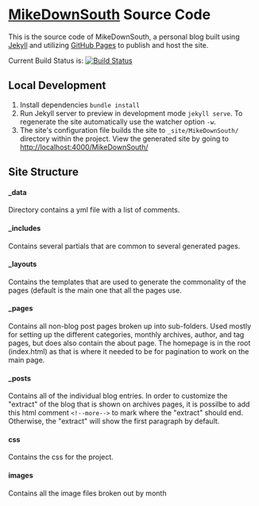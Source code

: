 # [MikeDownSouth](http://thewaysnrubthinks.github.io/MikeDownSouth/) Source Code

This is the source code of MikeDownSouth, a personal blog built using [Jekyll](http://jekyllrb.com) and utilizing [GitHub Pages](https://pages.github.com/) to publish and host the site.

Current Build Status is: [![Build Status](https://secure.travis-ci.org/TheWaySnrubThinks/MikeDownSouth.png?branch=gh-pages)](http://travis-ci.org/TheWaySnrubThinks/MikeDownSouth)

## Local Development

1. Install dependencies `bundle install`
2. Run Jekyll server to preview in development mode `jekyll serve`.  To regenerate the site automatically use the watcher option `-w`.
3. The site's configuration file builds the site to `_site/MikeDownSouth/` directory within the project.  View the generated site by going to [http://localhost:4000/MikeDownSouth/](http://localhost:4000/MikeDownSouth/)

## Site Structure

#### _data 
Directory contains a yml file with a list of comments.

#### _includes 
Contains several partials that are common to several generated pages.

#### _layouts 
Contains the templates that are used to generate the commonality of the pages (default is the main one that all the pages use.

#### _pages 
Contains all non-blog post pages  broken up into sub-folders. Used mostly for setting up the different categories, monthly archives, author, and tag pages, but does also contain the about page. The homepage is in the root (index.html) as that is where it needed to be for pagination to work on the main page.

#### _posts
Contains all of the individual blog entries.  In order to customize the "extract" of the blog that is shown on archives pages, it is possilbe to add this html comment `<!--more-->` to mark where the "extract" should end.  Otherwise, the "extract" will show the first paragraph by default.

#### css 
Contains the css for the project.

#### images 
Contains all the image files broken out by month
